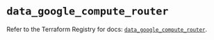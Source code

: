 # `data_google_compute_router`

Refer to the Terraform Registry for docs: [`data_google_compute_router`](https://registry.terraform.io/providers/hashicorp/google/6.9.0/docs/data-sources/compute_router).
